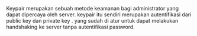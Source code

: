 Keypair merupakan sebuah metode keamanan bagi administrator yang dapat dipercaya oleh server. keypair itu sendiri merupakan autentifikasi dari public key dan private key . yang sudah di atur untuk dapat melakukan handshaking ke server tanpa autentifikasi password.
